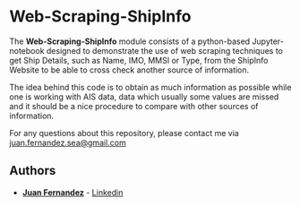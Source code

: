 # Web-Scraping-ShipInfo

The **Web-Scraping-ShipInfo** module consists of a python-based Jupyter-notebook 
designed to demonstrate the use of web scraping techniques to get Ship Details, such as Name, IMO, MMSI or Type, from the ShipInfo Website to be able to cross check another source of information. 



The idea behind this code is to obtain as much information as possible while one is working with AIS data, data which usually some values are missed and it should be a nice procedure to compare with other sources of information.  

For any questions about this repository, please contact me via juan.fernandez.sea@gmail.com

## Authors

* [**Juan Fernandez**](mailto://juan.fernandez.sea@gmail.com) - [Linkedin](https://www.linkedin.com/in/juan-fernandez-martinez/)

